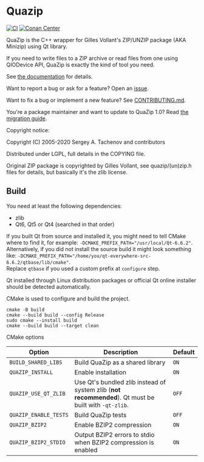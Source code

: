 # Quazip

[![CI](https://github.com/stachenov/quazip/actions/workflows/ci.yml/badge.svg?branch=master)](https://github.com/stachenov/quazip/actions/workflows/ci.yml)
[![Conan Center](https://shields.io/conan/v/quazip)](https://conan.io/center/recipes/quazip)

QuaZip is the C++ wrapper for Gilles Vollant's ZIP/UNZIP package
(AKA Minizip) using Qt library.

If you need to write files to a ZIP archive or read files from one
using QIODevice API, QuaZip is exactly the kind of tool you need.

See [the documentation](https://stachenov.github.io/quazip/) for details.

Want to report a bug or ask for a feature? Open an [issue](https://github.com/stachenov/quazip/issues).

Want to fix a bug or implement a new feature? See [CONTRIBUTING.md](CONTRIBUTING.md).

You're a package maintainer and want to update to QuaZip 1.0? Read [the migration guide](https://github.com/stachenov/quazip/blob/master/QuaZip-1.x-migration.md).

Copyright notice:

Copyright (C) 2005-2020 Sergey A. Tachenov and contributors

Distributed under LGPL, full details in the COPYING file.

Original ZIP package is copyrighted by Gilles Vollant, see
quazip/(un)zip.h files for details, but basically it's the zlib license.

## Build

You need at least the following dependencies:
- zlib
- Qt6, Qt5 or Qt4 (searched in that order)

If you built Qt from source and installed it, you might need to tell CMake where to find it, for example: `-DCMAKE_PREFIX_PATH="/usr/local/Qt-6.6.2"`.  
Alternatively, if you did not install the source build it might look something like: `-DCMAKE_PREFIX_PATH="/home/you/qt-everywhere-src-6.6.2/qtbase/lib/cmake"`.  
Replace `qtbase` if you used a custom prefix at `configure` step.

Qt installed through Linux distribution packages or official Qt online installer should be detected automatically.

CMake is used to configure and build the project.

```
cmake -B build
cmake --build build --config Release
sudo cmake --install build
cmake --build build --target clean
```

CMake options

| Option                   | Description                                                                                           | Default |
|--------------------------|-------------------------------------------------------------------------------------------------------|--------------|
| `BUILD_SHARED_LIBS`      | Build QuaZip as a shared library                                                                      | `ON`         |
| `QUAZIP_INSTALL`         | Enable installation                                                                                   | `ON`         |
| `QUAZIP_USE_QT_ZLIB`     | Use Qt's bundled zlib instead of system zlib (**not recommended**). Qt must be built with `-qt-zlib`. | `OFF`        |
| `QUAZIP_ENABLE_TESTS`    | Build QuaZip tests                                                                                    | `OFF`        |
| `QUAZIP_BZIP2`           | Enable BZIP2 compression                                                                              | `ON`         |
| `QUAZIP_BZIP2_STDIO`     | Output BZIP2 errors to stdio when BZIP2 compression is enabled                                        | `ON`         |

